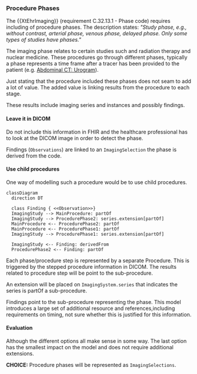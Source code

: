 
### Procedure Phases

The {{XtEhrImaging}} (requirement C.32.13.1 - Phase code) requires including of procedure phases. The description states: _"Study phase, e.g., without contrast, arterial phase, venous phase, delayed phase. Only some types of studies have phases."_

The imaging phase relates to certain studies such and radiation therapy and nuclear medicine. These procedures go through different phases, typically a phase represents a time frame after a tracer has been provided to the patient (e.g. [Abdominal CT: Urogram](https://litfl.com/abdominal-ct-urogram/)).

Just stating that the procedure included these phases does not seam to add a lot of value. The added value is linking results from the procedure to each stage.

These results include imaging series and instances and possibly findings.

#### Leave it in DICOM

Do not include this information in FHIR and the healthcare professional has to look at the DICOM image in order to detect the phase.

Findings (`Observations`) are linked to an `ImagingSelection` the phase is derived from the code.

#### Use child procedures

One way of modelling such a procedure would be to use child procedures.

```mermaid
classDiagram
  direction DT

  class Finding { <<Observation>>}
  ImagingStudy --> MainProcedure: partOf
  ImagingStudy --> ProcedurePhase2: series.extension[partOf]
  MainProcedure <-- ProcedurePhase2: partOf
  MainProcedure <-- ProcedurePhase1: partOf
  ImagingStudy --> ProcedurePhase1: series.extension[partOf]
  
  ImagingStudy <-- Finding: derivedFrom
  ProcedurePhase2 <-- Finding: partOf
```

Each phase/procedure step is represented by a separate Procedure. This is triggered by the stepped procedure information in DICOM. The results related to procedure step will be point to the sub-procedure.

An extension will be placed on `ImagingSystem.series` that indicates the series is partOf a sub-procedure.

Findings point to the sub-procedure representing the phase. This model introduces a large set of additional resource and references,including requirements on timing, not sure whether this is justified for this information.


#### Evaluation

Although the different options all make sense in some way. The last option has the smallest impact on the model and does not require additional extensions.

**CHOICE:** Procedure phases will be represented as `ImagingSelections`.
